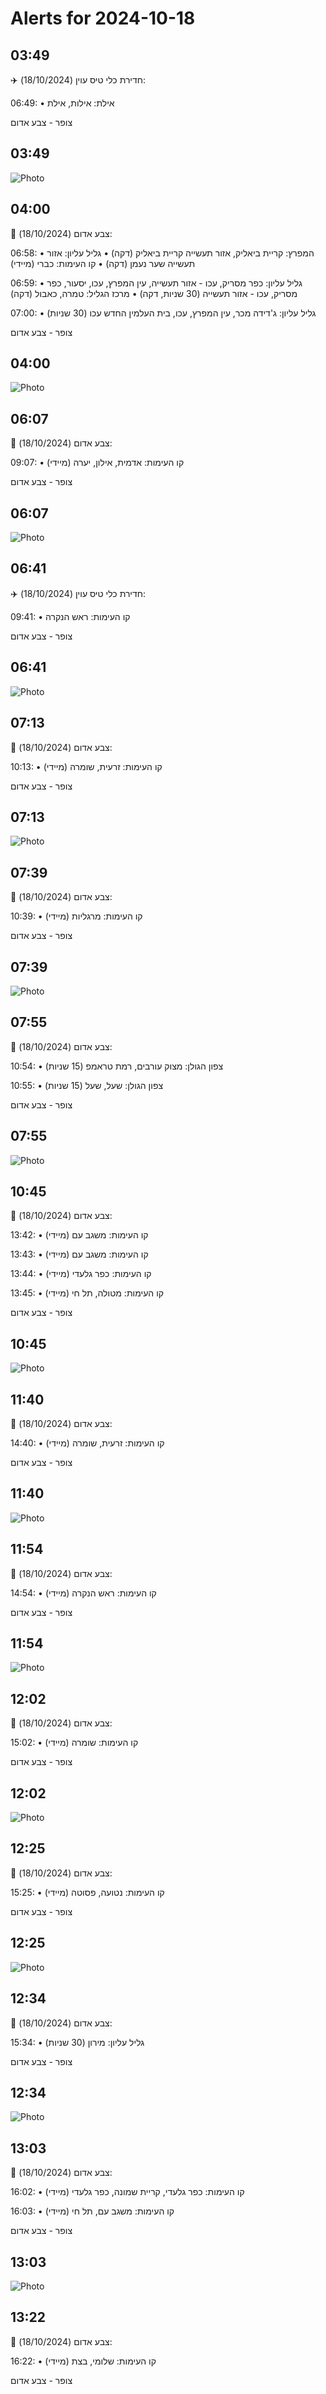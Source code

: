# Alerts for 2024-10-18

## 03:49

✈️ חדירת כלי טיס עוין (18/10/2024):

06:49:
• אילת: אילות, אילת 

צופר - צבע אדום

## 03:49

![Photo](images/31039.jpg)

## 04:00

🔴 צבע אדום (18/10/2024):

06:58:
• המפרץ: קריית ביאליק, אזור תעשייה קריית ביאליק (דקה)
• גליל עליון: אזור תעשייה שער נעמן (דקה)
• קו העימות: כברי (מיידי)

06:59:
• גליל עליון: כפר מסריק, עכו - אזור תעשייה, עין המפרץ, עכו, יסעור, כפר מסריק, עכו - אזור תעשייה (30 שניות, דקה)
• מרכז הגליל: טמרה, כאבול (דקה)

07:00:
• גליל עליון: ג'דידה מכר, עין המפרץ, עכו, בית העלמין החדש עכו (30 שניות)

צופר - צבע אדום

## 04:00

![Photo](images/31057.jpg)

## 06:07

🔴 צבע אדום (18/10/2024):

09:07:
• קו העימות: אדמית, אילון, יערה (מיידי)

צופר - צבע אדום

## 06:07

![Photo](images/31059.jpg)

## 06:41

✈️ חדירת כלי טיס עוין (18/10/2024):

09:41:
• קו העימות: ראש הנקרה 

צופר - צבע אדום

## 06:41

![Photo](images/31061.jpg)

## 07:13

🔴 צבע אדום (18/10/2024):

10:13:
• קו העימות: זרעית, שומרה (מיידי)

צופר - צבע אדום

## 07:13

![Photo](images/31065.jpg)

## 07:39

🔴 צבע אדום (18/10/2024):

10:39:
• קו העימות: מרגליות (מיידי)

צופר - צבע אדום

## 07:39

![Photo](images/31067.jpg)

## 07:55

🔴 צבע אדום (18/10/2024):

10:54:
• צפון הגולן: מצוק עורבים, רמת טראמפ (15 שניות)

10:55:
• צפון הגולן: שעל, שעל (15 שניות)

צופר - צבע אדום

## 07:55

![Photo](images/31073.jpg)

## 10:45

🔴 צבע אדום (18/10/2024):

13:42:
• קו העימות: משגב עם (מיידי)

13:43:
• קו העימות: משגב עם (מיידי)

13:44:
• קו העימות: כפר גלעדי (מיידי)

13:45:
• קו העימות: מטולה, תל חי (מיידי)

צופר - צבע אדום

## 10:45

![Photo](images/31083.jpg)

## 11:40

🔴 צבע אדום (18/10/2024):

14:40:
• קו העימות: זרעית, שומרה (מיידי)

צופר - צבע אדום

## 11:40

![Photo](images/31085.jpg)

## 11:54

🔴 צבע אדום (18/10/2024):

14:54:
• קו העימות: ראש הנקרה (מיידי)

צופר - צבע אדום

## 11:54

![Photo](images/31087.jpg)

## 12:02

🔴 צבע אדום (18/10/2024):

15:02:
• קו העימות: שומרה (מיידי)

צופר - צבע אדום

## 12:02

![Photo](images/31089.jpg)

## 12:25

🔴 צבע אדום (18/10/2024):

15:25:
• קו העימות: נטועה, פסוטה (מיידי)

צופר - צבע אדום

## 12:25

![Photo](images/31091.jpg)

## 12:34

🔴 צבע אדום (18/10/2024):

15:34:
• גליל עליון: מירון (30 שניות)

צופר - צבע אדום

## 12:34

![Photo](images/31093.jpg)

## 13:03

🔴 צבע אדום (18/10/2024):

16:02:
• קו העימות: כפר גלעדי, קריית שמונה, כפר גלעדי (מיידי)

16:03:
• קו העימות: משגב עם, תל חי (מיידי)

צופר - צבע אדום

## 13:03

![Photo](images/31101.jpg)

## 13:22

🔴 צבע אדום (18/10/2024):

16:22:
• קו העימות: שלומי, בצת (מיידי)

צופר - צבע אדום

